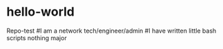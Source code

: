 # hello-world
Repo-test
#I am a network tech/engineer/admin
#I have written little bash scripts nothing major
